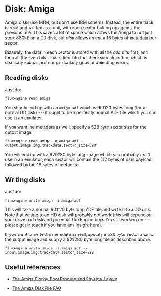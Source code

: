 Disk: Amiga
===========

Amiga disks use MFM, but don't use IBM scheme. Instead, the entire track is
read and written as a unit, with each sector butting up against the previous
one. This saves a lot of space which allows the Amiga to not just store 880kB
on a DD disk, but _also_ allows an extra 16 bytes of metadata per sector.

Bizarrely, the data in each sector is stored with all the odd bits first, and
then all the even bits. This is tied into the checksum algorithm, which is
distinctly subpar and not particularly good at detecting errors.

Reading disks
-------------

Just do:

```
fluxengine read amiga
```

You should end up with an `amiga.adf` which is 901120 bytes long (for a
normal DD disk) --- it ought to be a perfectly normal ADF file which you can
use in an emulator.

If you want the metadata as well, specify a 528 byte sector size for the
output image:

```
fluxengine read amiga -o amiga.adf --output.image.img.trackdata.sector_size=528
```

You will end up with a 929280 byte long image which you probably _can't_ use
in an emulator; each sector will contain the 512 bytes of user payload
followed by the 16 bytes of metadata.

Writing disks
-------------

Just do:

```
fluxengine write amiga -i amiga.adf
```

This will take a normal 901120 byte long ADF file and write it to a DD disk.
Note that writing to an HD disk will probably not work (this will depend on
your drive and disk and potential FluxEngine bugs I'm still working on ---
please [get in touch](https://github.com/davidgiven/fluxengine/issues/new) if
you have any insight here).

If you want to write the metadata as well, specify a 528 byte sector size for
the output image and supply a 929280 byte long file as described above.

```
fluxengine write amiga -i amiga.adf --input.image.img.trackdata.sector_size=528
```

Useful references
-----------------

  - [The Amiga Floppy Boot Process and Physical
    Layout](https://wiki.amigaos.net/wiki/Amiga_Floppy_Boot_Process_and_Physical_Layout)

  - [The Amiga Disk File FAQ](http://lclevy.free.fr/adflib/adf_info.html)
